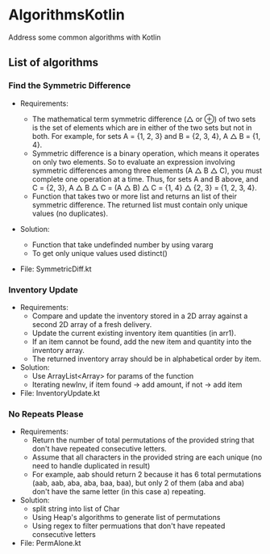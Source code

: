 # AlgorithmsKotlin
Address some common algorithms with Kotlin

## List of algorithms
### Find the Symmetric Difference
- Requirements: 
    - The mathematical term symmetric difference (△ or ⊕) of two sets is the set of elements which are in either of the two sets but not in both. 
For example, for sets A = {1, 2, 3} and B = {2, 3, 4}, A △ B = {1, 4}.
    - Symmetric difference is a binary operation, which means it operates on only two elements. 
So to evaluate an expression involving symmetric differences among three elements (A △ B △ C), you must complete one operation at a time. Thus, for sets A and B above, and C = {2, 3}, A △ B △ C = (A △ B) △ C = {1, 4} △ {2, 3} = {1, 2, 3, 4}.
    - Function that takes two or more list and returns an list of their symmetric difference. The returned list must contain only unique values (no duplicates).
    
- Solution:
    - Function that take undefinded number by using vararg
    - To get only unique values used distinct()
- File: SymmetricDiff.kt

### Inventory Update
- Requirements: 
    - Compare and update the inventory stored in a 2D array against a second 2D array of a fresh delivery. 
    - Update the current existing inventory item quantities (in arr1). 
    - If an item cannot be found, add the new item and quantity into the inventory array. 
    - The returned inventory array should be in alphabetical order by item.
- Solution: 
    - Use ArrayList<Array<Any>> for params of the function
    - Iterating newInv, if item found -> add amount, if not -> add item
- File: InventoryUpdate.kt

### No Repeats Please
- Requirements:
    - Return the number of total permutations of the provided string that don't have repeated consecutive letters. 
    - Assume that all characters in the provided string are each unique (no need to handle duplicated in result)
    - For example, aab should return 2 because it has 6 total permutations (aab, aab, aba, aba, baa, baa), but only 2 of them (aba and aba) don't have the same letter (in this case a) repeating.
- Solution: 
    - split string into list of Char
    - Using Heap's algorithms to generate list of permutations 
    - Using regex to filter permuations that don't have repeated consecutive letters
- File: PermAlone.kt

